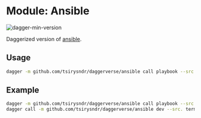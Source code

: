 # Module: Ansible

![dagger-min-version](https://img.shields.io/badge/dagger%20version-v0.10.0-blue?color=3D66FF)

Daggerized version of [ansible](https://github.com/cytopia/docker-ansible).

## Usage

```sh
dagger -m github.com/tsirysndr/daggerverse/ansible call playbook --src <source> --playbook <playbook>
```

## Example

```sh
dagger -m github.com/tsirysndr/daggerverse/ansible call playbook --src . --playbook playbook.yml
dagger call -m github.com/tsirysndr/daggerverse/ansible dev --src. terminal
```
